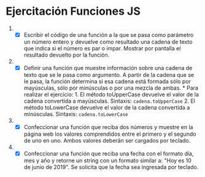# Ejercitación Funciones JS

1. - [x] Escribir el código de una función a la que se pasa como parámetro un número entero y devuelve
         como resultado una cadena de texto que indica si el número es par o impar. Mostrar por pantalla el
         resultado devuelto por la función.

2. - [x] Definir una función que muestre información sobre una cadena de texto que se le pasa como
         argumento. A partir de la cadena que se le pasa, la función determina si esa cadena está formada
         sólo por mayúsculas, sólo por minúsculas o por una mezcla de ambas. \* Para realizar el ejercicio: 1. El método toUpperCase devuelve el valor de la cadena convertida a mayúsculas.
         Sintaxis: `cadena.toUpperCase` 2. El método toLowerCase devuelve el valor de la cadena convertida a minúsculas.
         Sintaxis: `cadena.toLowerCase`

3. - [x] Confeccionar una función que reciba dos números y muestre en la página web los valores
         comprendidos entre el primero y el segundo de uno en uno. Ambos valores deberán ser cargados
         por teclado.

4. - [x] Confeccionar una función que reciba una fecha con el formato día, mes y año y retorne un string
         con un formato similar a: "Hoy es 10 de junio de 2019". Se solicita que la fecha sea ingresada por
         teclado.
